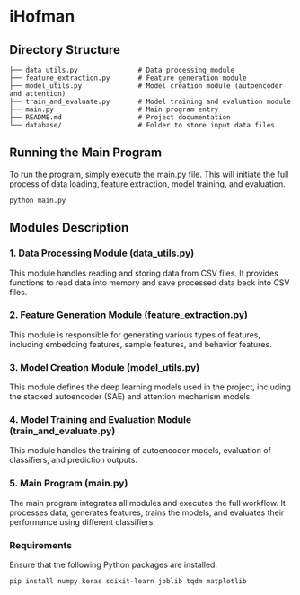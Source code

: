 # iHofman

## Directory Structure

    ├── data_utils.py               # Data processing module
    ├── feature_extraction.py       # Feature generation module
    ├── model_utils.py              # Model creation module (autoencoder and attention)
    ├── train_and_evaluate.py       # Model training and evaluation module
    ├── main.py                     # Main program entry
    ├── README.md                   # Project documentation
    └── database/                   # Folder to store input data files
    
## Running the Main Program
To run the program, simply execute the main.py file. This will initiate the full process of data loading, feature extraction, model training, and evaluation.

    python main.py
    
    
## Modules Description
### 1. Data Processing Module (data_utils.py)
This module handles reading and storing data from CSV files. It provides functions to read data into memory and save processed data back into CSV files.

### 2. Feature Generation Module (feature_extraction.py)
This module is responsible for generating various types of features, including embedding features, sample features, and behavior features.

### 3. Model Creation Module (model_utils.py)
This module defines the deep learning models used in the project, including the stacked autoencoder (SAE) and attention mechanism models.

### 4. Model Training and Evaluation Module (train_and_evaluate.py)
This module handles the training of autoencoder models, evaluation of classifiers, and prediction outputs.

### 5. Main Program (main.py)
The main program integrates all modules and executes the full workflow. It processes data, generates features, trains the models, and evaluates their performance using different classifiers.


### Requirements
Ensure that the following Python packages are installed:

    pip install numpy keras scikit-learn joblib tqdm matplotlib


























